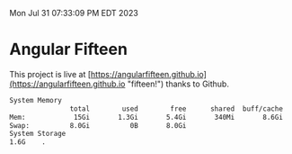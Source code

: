 Mon Jul 31 07:33:09 PM EDT 2023

# Angular Fifteen


This project is live at [https://angularfifteen.github.io](https://angularfifteen.github.io "fifteen!") thanks to Github.

```bash
System Memory
               total        used        free      shared  buff/cache   available
Mem:            15Gi       1.3Gi       5.4Gi       340Mi       8.6Gi        13Gi
Swap:          8.0Gi          0B       8.0Gi
System Storage
1.6G	.
```
```bash
